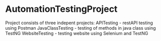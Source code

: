 # AutomationTestingProject

Project consists of three indepent projects:
APITesting - restAPI testing using Postman
JavaClassTesting - testing of methods in java class using TestNG
WebsiteTesting - testing website using Selenium and TestNG
